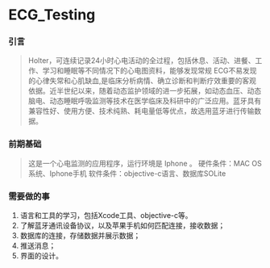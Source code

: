 # ECG_Testing
### 引言
> Holter，可连续记录24小时心电活动的全过程，包括休息、活动、进餐、工作、学习和睡眠等不同情况下的心电图资料，能够发现常规 ECG不易发现的心律失常和心肌缺血,是临床分析病情、确立诊断和判断疗效重要的客观依据。近半世纪以来，随着动态监护领域的进一步拓展，如动态血压、动态脑电、动态睡眠呼吸监测等技术在医学临床及科研中的广泛应用。蓝牙具有兼容性好、使用方便、技术纯熟、耗电量低等优点，故选用蓝牙进行传输数据。
### 前期基础
> 这是一个心电监测的应用程序，运行环境是 Iphone 。
> 硬件条件：MAC OS系统、Iphone手机
> 软件条件：objective-c语言、数据库SOLite
### 需要做的事
1. 语言和工具的学习，包括Xcode工具、objective-c等。
2. 了解蓝牙通讯设备协议，以及苹果手机如何匹配连接，接收数据；
3. 数据库的连接，存储数据并展示数据；
4. 推送消息；
5. 界面的设计。
